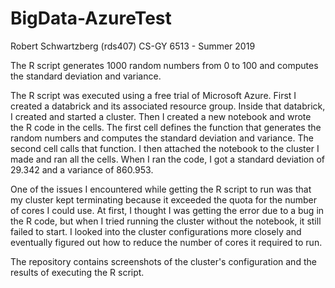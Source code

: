 # BigData-AzureTest

Robert Schwartzberg (rds407)
CS-GY 6513 - Summer 2019

The R script generates 1000 random numbers from 0 to 100 and computes the standard deviation and variance.

The R script was executed using a free trial of Microsoft Azure.
First I created a databrick and its associated resource group. Inside that databrick, I created and started a cluster. Then I created a new notebook and wrote the R code in the cells. The first cell defines the function that generates the random numbers and computes the standard deviation and variance. The second cell calls that function. I then attached the notebook to the cluster I made and ran all the cells. When I ran the code, I got a standard deviation of 29.342 and a variance of 860.953.

One of the issues I encountered while getting the R script to run was that my cluster kept terminating because it exceeded the quota for the number of cores I could use. At first, I thought I was getting the error due to a bug in the R code, but when I tried running the cluster without the notebook, it still failed to start. I looked into the cluster configurations more closely and eventually figured out how to reduce the number of cores it required to run.

The repository contains screenshots of the cluster's configuration and the results of executing the R script.
